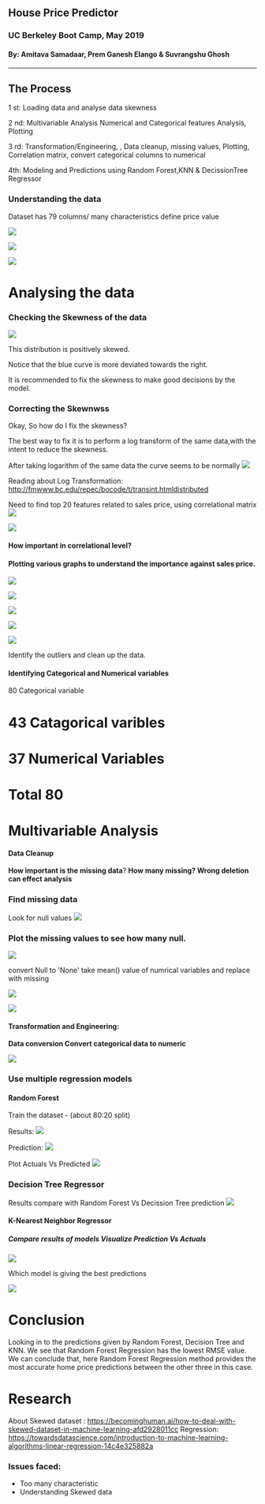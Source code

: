 ﻿## House Price Predictor 
### UC Berkeley Boot Camp, May 2019
#### By: Amitava Samadaar, Prem Ganesh Elango & Suvrangshu Ghosh
----------------------------------------------------------------


## The Process

1 st:
Loading data and analyse data skewness

2 nd:
Multivariable Analysis
Numerical and Categorical
features Analysis, Plotting

3 rd:
Transformation/Engineering, ,
Data cleanup, missing values,
Plotting, Correlation matrix,
convert categorical columns to numerical

4th:
Modeling and Predictions using
Random Forest,KNN & DecissionTree Regressor

### Understanding the data

Dataset has 79 columns/ many characteristics define price value

![](images/Clipboard01.png)

![](images/Clipboard02.png)

![](images/Clipboard03.png)

# Analysing the data


### Checking the Skewness of the data
![](images/Clipboard05.png)

This distribution is positively skewed.

Notice that the blue curve is more
deviated towards the right.

It is recommended to fix the skewness to
make good decisions by the model.


### Correcting the Skewnwss

Okay, So how do I fix the skewness?

The best way to fix it is to perform a log
transform of the same data,with the intent
to reduce the skewness.

After taking logarithm of the same data
the curve seems to be normally
![](images/Clipboard06.png)

Reading about Log Transformation:
http://fmwww.bc.edu/repec/bocode/t/transint.htmldistributed

Need to find top 20
features related to sales
price, using correlational
matrix
![](images/Clipboard09.png)

![](images/Clipboard08.png)

#### How important in correlational level?
#### Plotting various graphs to understand the importance against sales price.

![](images/Clipboard10.png)

![](images/Clipboard11.png)

![](images/Clipboard12.png)

![](images/Clipboard13.png)

![](images/Clipboard17.png)


Identify the outliers and clean up the data.


#### Identifying Categorical and Numerical variables

80 Categorical variable

# 43 Catagorical varibles

# 37 Numerical Variables

# Total 80

# Multivariable Analysis


#### Data Cleanup

**How important is the missing data**? **How many missing? Wrong deletion can effect analysis**


### Find missing data


Look for null values
![](images/Clipboard15.png)

### Plot the missing values to see how many null.
![](images/Clipboard07.png)

convert Null to 'None'
take mean() value of numrical variables and replace with missing 

![](images/Clipboard19.png)

![](images/Clipboard20.png)


#### Transformation and Engineering:



**Data conversion Convert categorical data to numeric**

![](images/Clipboard22.png)

### Use multiple regression models

#### Random Forest
Train the dataset -  (about 80:20 split)

Results:
![](images/Clipboard24.png)

Prediction:
![](images/Clipboard27.png)


Plot  Actuals Vs Predicted 
![](images/Clipboard29.png)


### Decision Tree Regressor

Results compare with Random Forest Vs Decission Tree prediction
![](images/Clipboard31.png)


#### K-Nearest Neighbor Regressor
##### Compare results of models Visualize Prediction Vs Actuals
![](images/Clipboard33.png)


Which model is giving the best predictions

![](images/Clipboard35.png)

# Conclusion
Looking in to the predictions given by Random Forest,
Decision Tree and KNN.
We see that Random Forest Regression has the lowest RMSE value.
We can conclude that, here Random Forest Regression
method provides the most accurate home price predictions
between the other three in this case.

# Research

About Skewed dataset : https://becominghuman.ai/how-to-deal-with-skewed-dataset-in-machine-learning-afd2928011cc
Regression: https://towardsdatascience.com/introduction-to-machine-learning-algorithms-linear-regression-14c4e325882a


### Issues faced:

- Too many characteristic
- Understanding Skewed data



